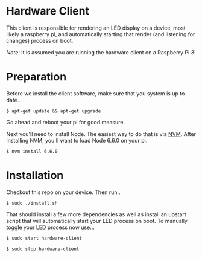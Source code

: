 # Hardware Client

This client is responsible for rendering an LED display on a device, most likely a raspberry pi, and automatically starting that render (and listening for changes) process on boot.

*Note:* It is assumed you are running the hardware client on a Raspberry Pi 3!

# Preparation

Before we install the client software, make sure that you system is up to date...

`$ apt-get update && apt-get upgrade`

Go ahead and reboot your pi for good measure.

Next you'll need to install Node. The easiest way to do that is via [NVM](https://github.com/creationix/nvm). After installing NVM, you'll want to load Node 6.6.0 on your pi.

`$ nvm install 6.6.0`

# Installation

Checkout this repo on your device. Then run..

`$ sudo ./install.sh`

That should install a few more dependencies as well as install an upstart script that will automatically start your LED process on boot. To manually toggle your LED process now use...

`$ sudo start hardware-client`

`$ sudo stop hardware-client`
